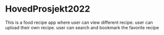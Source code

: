 # HovedProsjekt2022

This is a food recipe app where user can view different recipe.
user can upload their own recipe.
user can search and bookmark the favorite recipe
